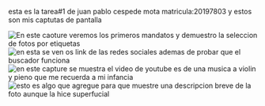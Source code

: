 esta es la tarea#1 de juan pablo cespede mota matricula:20197803 y estos son mis captutas de pantalla

![En este caoture veremos los primeros mandatos y demuestro la seleccion de fotos por etiquetas](mi-tareaphoto1.PNG)
![en esta se ven os link de las redes sociales ademas de probar que el buscador funciona](mi-tareaphoto2.PNG)
![en este capture se muestra el video de youtube es de una musica a violin y pieno que me recuerda a mi infancia](mi-tareaphoto3.PNG)
![esto es algo que agregue para que muestre una descripcion breve de la foto aunque la hice superfucial](mi-tareaphoto4.PNG)
